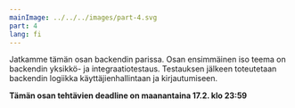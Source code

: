 ```yaml
---
mainImage: ../../../images/part-4.svg
part: 4
lang: fi
---
```


<div class="intro">

Jatkamme tämän osan backendin parissa. Osan ensimmäinen iso teema on backendin yksikkö- ja integraatiotestaus. Testauksen jälkeen toteutetaan backendin logiikka käyttäjienhallintaan ja kirjautumiseen.

**Tämän osan tehtävien deadline on maanantaina 17.2. klo 23:59**
</div>

